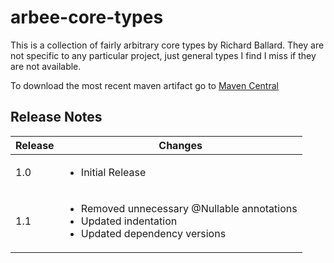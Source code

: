 # arbee-core-types

This is a collection of fairly arbitrary core types by Richard Ballard.  They are not specific to any particular project, just general types I find I miss if they are not available.

To download the most recent maven artifact go to [Maven Central](http://search.maven.org/#search%7Cga%7C1%7Cg%3A%22com.github.richard-ballard%22)

## Release Notes
Release | Changes
--- |  ---
1.0 | <ul><li>Initial Release</li></ul>
1.1 | <ul><li>Removed unnecessary @Nullable annotations</li><li>Updated indentation</li><li>Updated dependency versions</li></ul>

